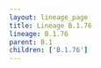```yaml
---
layout: lineage_page
title: Lineage B.1.76
lineage: B.1.76
parent: B.1
children: ['B.1.76']
---
```


